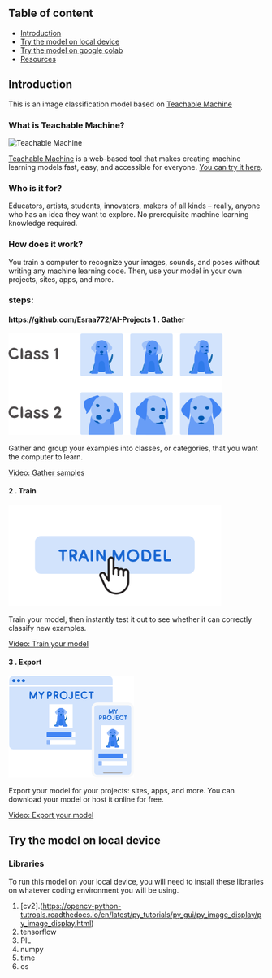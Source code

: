 ## Table of content
* [Introduction](#intro)
* [Try the model on local device](#local_device_instalion)
* [Try the model on google colab](#google_colab)
* [Resources](#ref)


## Introduction
This is an image classification model based on [Teachable Machine](https://teachablemachine.withgoogle.com/)

### What is Teachable Machine?

![Teachable Machine](./readme_images/teachablemachine.gif)

[Teachable Machine](https://teachablemachine.withgoogle.com/) is a web-based tool that makes creating machine learning models fast, easy, and accessible for everyone. [You can try it here](https://teachablemachine.withgoogle.com/).

### Who is it for?
Educators, artists, students, innovators, makers of all kinds – really, anyone who has an idea they want to explore. No prerequisite machine learning knowledge required.

### How does it work?
You train a computer to recognize your images, sounds, and poses without writing any machine learning code. Then, use your model in your own projects, sites, apps, and more.
### steps:
<div class="block-holder">
  <div class="block">
    <div class="block-copy">
      <h4 class="numeral">https://github.com/Esraa772/AI-Projects
        <span class="numeral-no">1</span>
       . Gather
      </h4>
      <img height="200px" src="./readme_images/collect.svg" alt="Illustration of example cats">
      <p>
        Gather and group your examples into classes, or categories, that you want the computer to learn.
      </p>
      <a class="block-link" href="https://teachablemachine.withgoogle.com/train?action=onboardOpen&id=DFBbSTvtpy4">
        Video: Gather samples
      </a>
    </div>
  </div>
  <div class="block">
    <div class="block-copy">
      <h4 class="numeral">
         <span class="numeral-no">2</span>
       . Train
      </h4>
       <img height="200https://github.com/Esraa772/AI-Projectspx" src="./readme_images/train.svg" alt="Illustration of button being clicked that reads Train Model">
      <p>
        Train your model, then instantly test it out to see whether it can correctly classify new examples.
      </p>
      <a class="block-link" href="https://teachablemachine.withgoogle.com/train?action=onboardOpen&id=CO67EQ0ZWgA">
        Video: Train your model
      </a>
    </div>
  </div>
  <div class="block">
    <div class="block-copy">
      <h4 class="numeral">
         <span class="numeral-no">3</span>
       . Export
      </h4>
      <img height="200px" class="fullwidth" src="./readme_images/export.svg" alt="alt="Illustration of a desktop and mobile web browser containing a sample teachable machine project">
      <p>Export your model for your projects: sites, apps, and more. You can download your model or host it online for free.</p>
      <a class="block-link" href="https://teachablemachine.withgoogle.com/train?action=onboardOpen&id=n-zeeRLBgd0">
        Video: Export your model
      </a>
    </div>
  </div>
</div>

## Try the model on local device
### Libraries
To run this model on your local device, you will need to install these libraries on whatever coding environment you will be using.
1. [cv2].(https://opencv-python-tutroals.readthedocs.io/en/latest/py_tutorials/py_gui/py_image_display/py_image_display.html)
2. tensorflow
3. PIL
4. numpy
5. time
6. os
